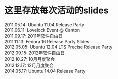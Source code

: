 这里存放每次活动的slides
==========

2011.05.14:  Ubuntu 11.04 Release Party   
2011.06.11:  Lovelock Event @ Canton   
2011.09.17:  2011年软件自由日   
2011.11.13: Fedora 16 Release Party Slides   
2012.05.05:   Ubuntu 12.04 LTS Precise Release Party    
2012.09.15:  2012年软件自由日    
2012.10.27: 10月月度聚会    
2012.12.17: 12月月度聚会        
2014.05.17: Ubuntu 14.04 Release Party